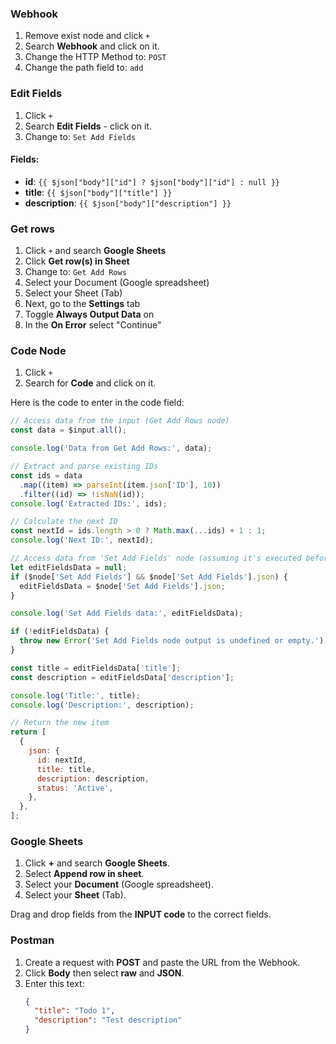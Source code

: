 ### Webhook

1. Remove exist node and click `+`
2. Search **Webhook** and click on it.
3. Change the HTTP Method to: `POST`
4. Change the path field to: `add`

### Edit Fields

1. Click `+`
2. Search **Edit Fields** - click on it.
3. Change to: `Set Add Fields`

#### Fields:

- **id**: `{{ $json["body"]["id"] ? $json["body"]["id"] : null }}`
- **title**: `{{ $json["body"]["title"] }}`
- **description**: `{{ $json["body"]["description"] }}`

### Get rows

1. Click `+` and search **Google Sheets**
2. Click **Get row(s) in Sheet**
3. Change to: `Get Add Rows`
4. Select your Document (Google spreadsheet)
5. Select your Sheet (Tab)
6. Next, go to the **Settings** tab
7. Toggle **Always Output Data** on
8. In the **On Error** select "Continue"

### Code Node

1. Click `+`
2. Search for **Code** and click on it.

Here is the code to enter in the code field:

```javascript
// Access data from the input (Get Add Rows node)
const data = $input.all();

console.log('Data from Get Add Rows:', data);

// Extract and parse existing IDs
const ids = data
  .map((item) => parseInt(item.json['ID'], 10))
  .filter((id) => !isNaN(id));
console.log('Extracted IDs:', ids);

// Calculate the next ID
const nextId = ids.length > 0 ? Math.max(...ids) + 1 : 1;
console.log('Next ID:', nextId);

// Access data from 'Set Add Fields' node (assuming it's executed before and data is available)
let editFieldsData = null;
if ($node['Set Add Fields'] && $node['Set Add Fields'].json) {
  editFieldsData = $node['Set Add Fields'].json;
}

console.log('Set Add Fields data:', editFieldsData);

if (!editFieldsData) {
  throw new Error('Set Add Fields node output is undefined or empty.');
}

const title = editFieldsData['title'];
const description = editFieldsData['description'];

console.log('Title:', title);
console.log('Description:', description);

// Return the new item
return [
  {
    json: {
      id: nextId,
      title: title,
      description: description,
      status: 'Active',
    },
  },
];
```

### Google Sheets

1. Click **+** and search **Google Sheets**.
2. Select **Append row in sheet**.
3. Select your **Document** (Google spreadsheet).
4. Select your **Sheet** (Tab).

Drag and drop fields from the **INPUT code** to the correct fields.

### Postman

1. Create a request with **POST** and paste the URL from the Webhook.
2. Click **Body** then select **raw** and **JSON**.
3. Enter this text:
   ```json
   {
     "title": "Todo 1",
     "description": "Test description"
   }
   ```

```

```
